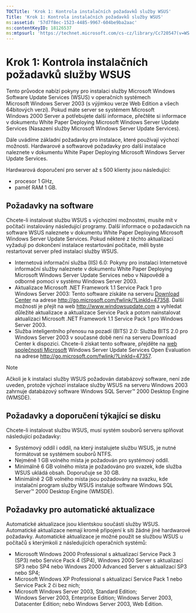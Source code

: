 ```yaml
---
TOCTitle: 'Krok 1: Kontrola instalačních požadavků služby WSUS'
Title: 'Krok 1: Kontrola instalačních požadavků služby WSUS'
ms:assetid: '57d7f8ec-1523-4485-9967-604be9ba2aac'
ms:contentKeyID: 18126537
ms:mtpsurl: 'https://technet.microsoft.com/cs-cz/library/Cc720547(v=WS.10)'
---
```


Krok 1: Kontrola instalačních požadavků služby WSUS
===================================================

Tento průvodce nabízí pokyny pro instalaci služby Microsoft Windows Software Update Services (WSUS) v operačních systémech Microsoft Windows Server 2003 (s výjimkou verze Web Edition a všech 64bitových verzí). Pokud máte server se systémem Microsoft Windows 2000 Server a potřebujete další informace, přečtěte si informace v dokumentu White Paper Deploying Microsoft Windows Server Update Services (Nasazení služby Microsoft Windows Server Update Services).

Dále uvádíme základní požadavky pro instalace, které používají výchozí možnosti. Hardwarové a softwarové požadavky pro další instalace naleznete v dokumentu White Paper Deploying Microsoft Windows Server Update Services.

Hardwarová doporučení pro server až s 500 klienty jsou následující:

-   procesor 1 GHz,
-   paměť RAM 1 GB.

Požadavky na software
---------------------

Chcete-li instalovat službu WSUS s výchozími možnostmi, musíte mít v počítači instalovány následující programy. Další informace o požadavcích na software WSUS naleznete v dokumentu White Paper Deploying Microsoft Windows Server Update Services. Pokud některé z těchto aktualizací vyžadují po dokončení instalace restartování počítače, měli byste restartovat server před instalací služby WSUS.

-   Internetová informační služba (IIS) 6.0: Pokyny pro instalaci Internetové informační služby naleznete v dokumentu White Paper Deploying Microsoft Windows Server Update Services nebo v Nápovědě a odborné pomoci v systému Windows Server 2003.
-   Aktualizace Microsoft .NET Framework 1.1 Service Pack 1 pro Windows Server 2003: Tento software získáte na serveru [Download Center](http://go.microsoft.com/fwlink/?linkid=47358) na adrese http://go.microsoft.com/fwlink/?LinkId=47358.
    Další možností je přejít na web http://www.windowsupdate.com a vyhledat důležité aktualizace a aktualizace Service Pack a potom nainstalovat aktualizaci Microsoft .NET Framework 1.1 Service Pack 1 pro Windows Server 2003.
-   Služba inteligentního přenosu na pozadí (BITS) 2.0: Služba BITS 2.0 pro Windows Server 2003 v současné době není na serveru Download Center k dispozici. Chcete-li získat tento software, přejděte na [web společnosti Microsoft](http://go.microsoft.com/fwlink/?linkid=47357) Windows Server Update Services Open Evaluation na adrese http://go.microsoft.com/fwlink/?LinkId=47357.

> [!NOTE]
> Ačkoli je k instalaci služby WSUS požadován databázový software, není zde uveden, protože výchozí instalace služby WSUS na serveru Windows 2003 zahrnuje databázový software Windows SQL Server™ 2000 Desktop Engine (WMSDE). 

Požadavky a doporučení týkající se disku
----------------------------------------

Chcete-li instalovat službu WSUS, musí systém souborů serveru splňovat následující požadavky:

-   Systémový oddíl i oddíl, na který instalujete službu WSUS, je nutné formátovat se systémem souborů NTFS.
-   Nejméně 1 GB volného místa je požadován pro systémový oddíl.
-   Minimálně 6 GB volného místa je požadováno pro svazek, kde služba WSUS ukládá obsah. Doporučuje se 30 GB.
-   Minimálně 2 GB volného místa jsou požadovány na svazku, kde instalační program služby WSUS instaluje software Windows SQL Server™ 2000 Desktop Engine (WMSDE).

Požadavky pro automatické aktualizace
-------------------------------------

Automatické aktualizace jsou klientskou součástí služby WSUS. Automatické aktualizace nemají kromě připojení k síti žádné jiné hardwarové požadavky. Automatické aktualizace je možné použít se službou WSUS u počítačů s kterýmkoli z následujících operačních systémů:

-   Microsoft Windows 2000 Professional s aktualizací Service Pack 3 (SP3) nebo Service Pack 4 (SP4), Windows 2000 Server s aktualizací SP3 nebo SP4 nebo Windows 2000 Advanced Server s aktualizací SP3 nebo SP4;
-   Microsoft Windows XP Professional s aktualizací Service Pack 1 nebo Service Pack 2 či bez nich;
-   Microsoft Windows Server 2003, Standard Edition; Windows Server 2003, Enterprise Edition; Windows Server 2003, Datacenter Edition; nebo Windows Server 2003, Web Edition.
